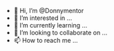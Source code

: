 - 👋 Hi, I’m @Donnymentor
- 👀 I’m interested in ...
- 🌱 I’m currently learning ...
- 💞️ I’m looking to collaborate on ...
- 📫 How to reach me ...

<!---
Donnymentor/Donnymentor is a ✨ special ✨ repository because its `README.md` (this file) appears on your GitHub profile.
You can click the Preview link to take a look at your changes.
--->

